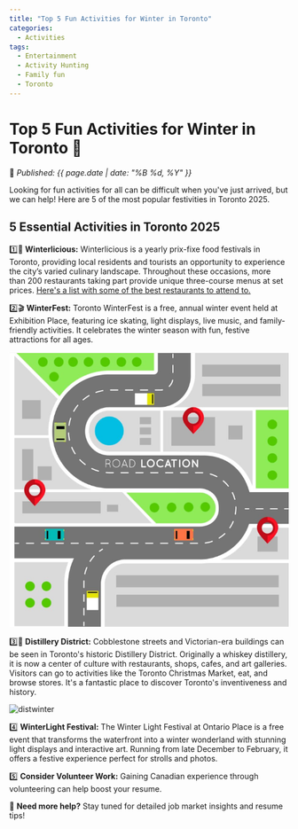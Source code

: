 ```yaml
---
title: "Top 5 Fun Activities for Winter in Toronto"
categories:
  - Activities
tags:
  - Entertainment
  - Activity Hunting
  - Family fun
  - Toronto
---
```


# **Top 5 Fun Activities for Winter in Toronto** 🎉 

📅 *Published: {{ page.date | date: "%B %d, %Y" }}*  

Looking for fun activities for all can be difficult when you've just arrived, but we can help! Here are 5 of the most popular festivities in Toronto 2025.

## **5 Essential Activities in Toronto 2025**  
1️⃣🎊 **Winterlicious:** Winterlicious is a yearly prix-fixe food festivals in Toronto, providing local residents and tourists an opportunity to experience the city’s varied culinary landscape. Throughout these occasions, more than 200 restaurants taking part provide unique three-course menus at set prices. [Here's a list with some of the best restaurants to attend to.](https://www.google.com/maps/@43.7059411,-79.7139893,10z/data=!4m3!11m2!2sV9GqNpWJTx2BU4_OG9I94w!3e3?entry=ttu&g_ep=EgoyMDI1MDIyNS4wIKXMDSoJLDEwMjExNDU1SAFQAw%3D%3D)

2️⃣🎬 **WinterFest:** Toronto WinterFest is a free, annual winter event held at Exhibition Place, featuring ice skating, light displays, live music, and family-friendly activities. It celebrates the winter season with fun, festive attractions for all ages.

![CAR](../assets/images/carpath.PNG "Car")

3️⃣🥃 **Distillery District:** Cobblestone streets and Victorian-era buildings can be seen in Toronto's historic Distillery District. Originally a whiskey distillery, it is now a center of culture with restaurants, shops, cafes, and art galleries. Visitors can go to activities like the Toronto Christmas Market, eat, and browse stores. It's a fantastic place to discover Toronto's inventiveness and history. 

![distwinter](https://thecanadashortcut.github.io/assets/images/DistilleryWinterVillage.jpg)

4️⃣ **WinterLight Festival:** The Winter Light Festival at Ontario Place is a free event that transforms the waterfront into a winter wonderland with stunning light displays and interactive art. Running from late December to February, it offers a festive experience perfect for strolls and photos.

5️⃣ **Consider Volunteer Work:** Gaining Canadian experience through volunteering can help boost your resume. 
 

📍 **Need more help?** Stay tuned for detailed job market insights and resume tips!  
